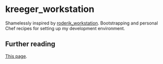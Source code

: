 # kreeger_workstation

Shamelessly inspired by [roderik_workstation][rw]. Bootstrapping and personal Chef recipes for setting up my development environment.

## Further reading

[This page](http://vanderveer.be/blog/2013/01/02/automating-the-setup-of-my-perfect-developer-environment-on-osx-10-dot-8-mountain-lion/).

[rw]:     https://github.com/roderik/roderik_workstation
